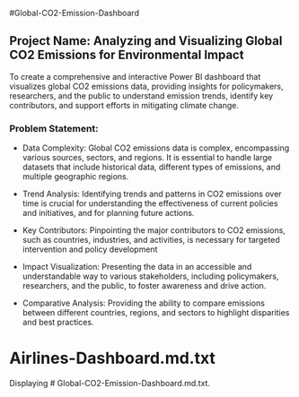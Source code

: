 
#Global-CO2-Emission-Dashboard

## Project Name: Analyzing and Visualizing Global CO2 Emissions for Environmental Impact
To create a comprehensive and interactive Power BI dashboard that visualizes global CO2 
emissions data, providing insights for policymakers, researchers, and the public to understand 
emission trends, identify key contributors, and support efforts in mitigating climate change.


### Problem Statement:

- Data Complexity: Global CO2 emissions data is complex, encompassing various sources, sectors, and regions. It is essential to handle large datasets that include historical data, different types of emissions, and multiple geographic regions.

- Trend Analysis: Identifying trends and patterns in CO2 emissions over time is crucial for understanding the effectiveness of current policies and initiatives, and for planning future actions.
- Key Contributors: Pinpointing the major contributors to CO2 emissions, such as countries, industries, and activities, is necessary for targeted intervention and policy development
- Impact Visualization: Presenting the data in an accessible and understandable way to various stakeholders, including policymakers, researchers, and the public, to foster awareness and drive action.
- Comparative Analysis: Providing the ability to compare emissions between different countries, regions, and sectors to highlight disparities and best practices.

# Airlines-Dashboard.md.txt
Displaying # Global-CO2-Emission-Dashboard.md.txt.
